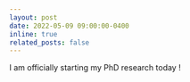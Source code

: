 ```yaml
---
layout: post
date: 2022-05-09 09:00:00-0400
inline: true
related_posts: false
---
```


I am officially starting my PhD research today !
